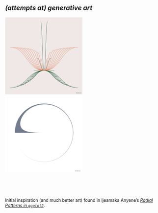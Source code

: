 
## *(attempts at) generative art*

<img src="drafts/prompt2_piece1.png" style="width: 50%; height: 50%">

<br>

<img src="drafts/prompt1_piece3.png" style="width: 50%; height: 50%">

<br> <br> <br>

Initial inspiration (and much better art) found in Ijeamaka Anyene’s
[*Radial Patterns in
`ggplot2`*](https://ijeamaka-anyene.netlify.app/posts/2021-01-04-radial-patterns-in-ggplot2/).
